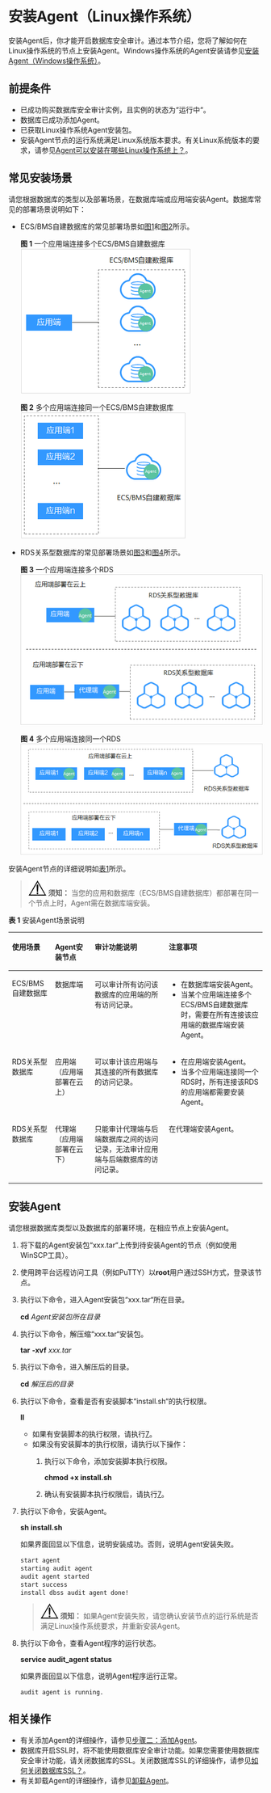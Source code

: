# 安装Agent（Linux操作系统）<a name="dbss_01_0254"></a>

安装Agent后，你才能开启数据库安全审计。通过本节介绍，您将了解如何在Linux操作系统的节点上安装Agent。Windows操作系统的Agent安装请参见[安装Agent（Windows操作系统）](安装Agent（Windows操作系统）.md)。

## 前提条件<a name="section070891116319"></a>

-   已成功购买数据库安全审计实例，且实例的状态为“运行中“。
-   数据库已成功添加Agent。
-   已获取Linux操作系统Agent安装包。
-   安装Agent节点的运行系统满足Linux系统版本要求。有关Linux系统版本的要求，请参见[Agent可以安装在哪些Linux操作系统上？](https://support.huaweicloud.com/dbss_faq/dbss_01_0319.html)。

## 常见安装场景<a name="section984415120154"></a>

请您根据数据库的类型以及部署场景，在数据库端或应用端安装Agent。数据库常见的部署场景说明如下：

-   ECS/BMS自建数据库的常见部署场景如[图1](#fig0617131314411)和[图2](#fig1131385013914)所示。

    **图 1**  一个应用端连接多个ECS/BMS自建数据库<a name="fig0617131314411"></a>  
    ![](figures/一个应用端连接多个ECS-BMS自建数据库.png "一个应用端连接多个ECS-BMS自建数据库")

    **图 2**  多个应用端连接同一个ECS/BMS自建数据库<a name="fig1131385013914"></a>  
    ![](figures/多个应用端连接同一个ECS-BMS自建数据库.png "多个应用端连接同一个ECS-BMS自建数据库")

-   RDS关系型数据库的常见部署场景如[图3](#fig76418538416)和[图4](#fig766123541110)所示。

    **图 3**  一个应用端连接多个RDS<a name="fig76418538416"></a>  
    ![](figures/一个应用端连接多个RDS.png "一个应用端连接多个RDS")

    **图 4**  多个应用端连接同一个RDS<a name="fig766123541110"></a>  
    ![](figures/多个应用端连接同一个RDS.png "多个应用端连接同一个RDS")


安装Agent节点的详细说明如[表1](#zh-cn_topic_0110856029_table4295843716304)所示。

>![](public_sys-resources/icon-notice.gif) **须知：** 
>当您的应用和数据库（ECS/BMS自建数据库）都部署在同一个节点上时，Agent需在数据库端安装。

**表 1**  安装Agent场景说明

<a name="zh-cn_topic_0110856029_table4295843716304"></a>
<table><thead align="left"><tr id="zh-cn_topic_0110856029_row4338993216304"><th class="cellrowborder" valign="top" width="16.91%" id="mcps1.2.5.1.1"><p id="p242511529611"><a name="p242511529611"></a><a name="p242511529611"></a>使用场景</p>
</th>
<th class="cellrowborder" valign="top" width="15.61%" id="mcps1.2.5.1.2"><p id="p669218115912"><a name="p669218115912"></a><a name="p669218115912"></a>Agent安装节点</p>
</th>
<th class="cellrowborder" valign="top" width="29.21%" id="mcps1.2.5.1.3"><p id="zh-cn_topic_0110856029_p554697916304"><a name="zh-cn_topic_0110856029_p554697916304"></a><a name="zh-cn_topic_0110856029_p554697916304"></a>审计功能说明</p>
</th>
<th class="cellrowborder" valign="top" width="38.269999999999996%" id="mcps1.2.5.1.4"><p id="p1457555517420"><a name="p1457555517420"></a><a name="p1457555517420"></a>注意事项</p>
</th>
</tr>
</thead>
<tbody><tr id="zh-cn_topic_0110856029_row3896937416304"><td class="cellrowborder" valign="top" width="16.91%" headers="mcps1.2.5.1.1 "><p id="p1742645217615"><a name="p1742645217615"></a><a name="p1742645217615"></a>ECS/BMS自建数据库</p>
</td>
<td class="cellrowborder" valign="top" width="15.61%" headers="mcps1.2.5.1.2 "><p id="p96937116596"><a name="p96937116596"></a><a name="p96937116596"></a>数据库端</p>
</td>
<td class="cellrowborder" valign="top" width="29.21%" headers="mcps1.2.5.1.3 "><p id="p163512146517"><a name="p163512146517"></a><a name="p163512146517"></a>可以审计所有访问该数据库的应用端的所有访问记录。</p>
</td>
<td class="cellrowborder" valign="top" width="38.269999999999996%" headers="mcps1.2.5.1.4 "><a name="ul1434325082513"></a><a name="ul1434325082513"></a><ul id="ul1434325082513"><li>在数据库端安装Agent。</li><li>当某个应用端连接多个ECS/BMS自建数据库时，需要在所有连接该应用端的数据库端安装Agent。</li></ul>
</td>
</tr>
<tr id="zh-cn_topic_0110856029_row1319658616304"><td class="cellrowborder" valign="top" width="16.91%" headers="mcps1.2.5.1.1 "><p id="p10426195218611"><a name="p10426195218611"></a><a name="p10426195218611"></a>RDS关系型数据库</p>
</td>
<td class="cellrowborder" valign="top" width="15.61%" headers="mcps1.2.5.1.2 "><p id="p1669315145912"><a name="p1669315145912"></a><a name="p1669315145912"></a>应用端（应用端部署在云上）</p>
</td>
<td class="cellrowborder" valign="top" width="29.21%" headers="mcps1.2.5.1.3 "><p id="p137861430175114"><a name="p137861430175114"></a><a name="p137861430175114"></a>可以审计该应用端与其连接的所有数据库的访问记录。</p>
</td>
<td class="cellrowborder" valign="top" width="38.269999999999996%" headers="mcps1.2.5.1.4 "><a name="ul832714025916"></a><a name="ul832714025916"></a><ul id="ul832714025916"><li>在应用端安装Agent。</li><li>当多个应用端连接同一个RDS时，所有连接该RDS的应用端都需要安装Agent。</li></ul>
</td>
</tr>
<tr id="row673153818506"><td class="cellrowborder" valign="top" width="16.91%" headers="mcps1.2.5.1.1 "><p id="p19307124313503"><a name="p19307124313503"></a><a name="p19307124313503"></a>RDS关系型数据库</p>
</td>
<td class="cellrowborder" valign="top" width="15.61%" headers="mcps1.2.5.1.2 "><p id="p57321338145019"><a name="p57321338145019"></a><a name="p57321338145019"></a>代理端（应用端部署在云下）</p>
</td>
<td class="cellrowborder" valign="top" width="29.21%" headers="mcps1.2.5.1.3 "><p id="p07324384506"><a name="p07324384506"></a><a name="p07324384506"></a>只能审计代理端与后端数据库之间的访问记录，无法审计应用端与后端数据库的访问记录。</p>
</td>
<td class="cellrowborder" valign="top" width="38.269999999999996%" headers="mcps1.2.5.1.4 "><p id="p31819567512"><a name="p31819567512"></a><a name="p31819567512"></a>在代理端安装Agent。</p>
</td>
</tr>
</tbody>
</table>

## 安装Agent<a name="section16540958125719"></a>

请您根据数据库类型以及数据库的部署环境，在相应节点上安装Agent。

1.  将下载的Agent安装包“xxx.tar“上传到待安装Agent的节点（例如使用WinSCP工具）。
2.  使用跨平台远程访问工具（例如PuTTY）以**root**用户通过SSH方式，登录该节点。
3.  执行以下命令，进入Agent安装包“xxx.tar“所在目录。

    **cd** _Agent安装包所在目录_

4.  执行以下命令，解压缩“xxx.tar“安装包。

    **tar** **-xvf** _xxx.tar_

5.  执行以下命令，进入解压后的目录。

    **cd** _解压后的目录_

6.  执行以下命令，查看是否有安装脚本“install.sh“的执行权限。

    **ll**

    -   如果有安装脚本的执行权限，请执行[7](#li144058161155)。
    -   如果没有安装脚本的执行权限，请执行以下操作：
        1.  执行以下命令，添加安装脚本执行权限。

            **chmod +x install.sh**

        2.  确认有安装脚本执行权限后，请执行[7](#li144058161155)。


7.  <a name="li144058161155"></a>执行以下命令，安装Agent。

    **sh** **install.sh**

    如果界面回显以下信息，说明安装成功。否则，说明Agent安装失败。

    ```
    start agent
    starting audit agent
    audit agent started
    start success
    install dbss audit agent done!
    ```

    >![](public_sys-resources/icon-notice.gif) **须知：** 
    >如果Agent安装失败，请您确认安装节点的运行系统是否满足Linux操作系统要求，并重新安装Agent。

8.  执行以下命令，查看Agent程序的运行状态。

    **service** **audit\_agent status**

    如果界面回显以下信息，说明Agent程序运行正常。

    ```
    audit agent is running.
    ```


## 相关操作<a name="section3657198173220"></a>

-   有关添加Agent的详细操作，请参见[步骤二：添加Agent](步骤二-添加Agent.md)。
-   数据库开启SSL时，将不能使用数据库安全审计功能。如果您需要使用数据库安全审计功能，请关闭数据库的SSL。关闭数据库SSL的详细操作，请参见[如何关闭数据库SSL？](https://support.huaweicloud.com/dbss_faq/dbss_01_0283.html)。
-   有关卸载Agent的详细操作，请参见[卸载Agent](卸载Agent.md)。

